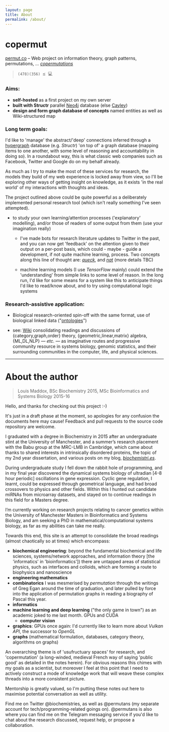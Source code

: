 ```yaml
---
layout: page
title: About
permalink: /about/
---
```


# copermut

[permut.co](http://permut.co) – Web project on information theory, graph patterns, permutations, … [_copermutations_](http://permut.co/Copermutations-Mathematical-meanings/)

> `(478)(356) ⪯ `:computer:

### Aims:
- __self-hosted__ as a first project on my own server
- __built with Structr__ parallel [Neo4j](https://neo4j.com) database (else [Cayley](https://github.com/cayleygraph/cayley))
- __design and form graph database of concepts__ named entities as well as Wiki-structured map

### Long term goals:

I'd like to 'manage' the abstract/'deep' connections inferred through a [hypergraph](https://en.wikipedia.org/wiki/Hypergraph) database (e.g. _Structr_) 'on top of' a graph database (mapping items to one another, with some level of reasoning and accountability in doing so). In a roundabout way, this is what classic web companies such as Facebook, Twitter and Google do on my behalf already.

As much as I try to make the most of these services for research, the models they build of my web experience is locked away from view, so I'll be exploring other ways of getting insight on knowledge, as it exists 'in the real world' of my interactions with thoughts and ideas.

The project outlined above could be quite powerful as a deliberately implemented personal research tool (which isn't really something I've seen attempted).

- to study your own learning/attention processes ('explanatory' modelling), and/or those of readers of some output from them (use your imagination really)
  - I've made bots for research literature updates to Twitter in the past, and you can now get 'feedback' on the attention given to their output on a per-post basis, which could - maybe - guide a development, if not quite machine learning, process. Two concepts along this line of thought are: [_queck_](https://github.com/lmmx/queck), and [_nat_](https://github.com/lmmx/nat/wiki) (more details TBC)

  - machine learning models (I use _TensorFlow_ mainly) could extend the 'understanding' from simple links to some level of reason. In the long run, I'd like for some means for a system like this to anticipate things I'd like to read/know about, and to try using computational logic systems


### Research-assistive application:
- Biological research-oriented spin-off with the same format, use of biological linked data ("[ontologies](http://obofoundry.org)")

- see: [Wiki](https://github.com/lmmx/copermut/wiki) consolidating readings and discussions of {category,graph,order} theory, {geometric,linear,matrix} algebra, {ML,DL,NLP} — _etc._ — as imaginative routes and progressive community resource in systems biology, genomic statistics, and their surrounding communities in the computer, life, and physical sciences.

- - -

# About the author

> Louis Maddox, BSc Biochemistry 2015, MSc Bioinformatics and Systems Biology 2015-16

Hello, and thanks for checking out this project :-)

It's just in a draft phase at the moment, so apologies for any confusion the documents here may cause! Feedback and pull requests to the source code repository are welcome.

I graduated with a degree in Biochemistry in 2015 after an undergraduate stint at the University of Manchester, and a summer’s research placement with the Babu group at the MRC-LMB in Cambridge, which came about thanks to shared interests in intrinsically disordered proteins, the topic of my 2nd year dissertation, and various posts on my blog, [_biochemistri.es_](http://biochemistri.es).

During undergraduate study I fell down the rabbit hole of programming, and in my final year discovered the dynamical systems biology of ultradian [4-8 hour periodic] oscillations in gene expression. Cyclic gene regulation, I learnt, could be expressed through geometrical language, and had broad crossovers to physics and other fields. Within this I hunted out candidate miRNAs from microarray datasets, and stayed on to continue readings in this field for a Masters degree.

I’m currently working on research projects relating to cancer genetics within the University of Manchester Masters in Bioinformatics and Systems Biology, and am seeking a PhD in mathematical/computational systems biology, as far as my abilities can take me really.

Towards this end, this site is an attempt to consolidate the broad readings (almost chaotically so at times) which encompass:

- __biochemical engineering__: beyond the fundamental biochemical and life sciences, systems/network approaches, and information theory [the 'informatics' in 'bioinformatics']) there are untapped areas of statistical physics, such as interfaces and colloids, which are forming a route to biophysics and nanoscience
- __engineering mathematics__
- __combinatorics__ I was mesmerised by _permutation_ through the writings of Greg Egan around the time of graduation, and later pulled by force into the application of permutation graphs in reading a biography of Pascal this year.
- __informatics__
- __machine learning and deep learning__ ("the only game in town") as an academic joked to me last month. GPUs and CUDA
  - __computer vision__
- __graphics__: GPUs once again: I'd currently like to learn more about _Vulkan API_, the successor to _OpenGL_
- __graphs__ (mathematical formulation, databases, category theory, algorithms on graphs)

An overarching theme is of 'usufructuary spaces' for research, and 'copermutation' (a long-winded, medieval French way of saying 'public good' as detailed in the notes herein). For obvious reasons this chimes with my goals as a scientist, but moreover I feel at this point that I need to actively construct a mode of knowledge work that will weave these complex threads into a more consistent picture.

Mentorship is greatly valued, so I'm putting these notes out here to maximise potential conversation as well as utility.

Find me on Twitter @biochemistries, as well as @permutans (my separate account for tech/programming-related goings on). @permutans is also where you can find me on the Telegram messaging service if you'd like to chat about the research discussed, request help, or propose a collaboration.
